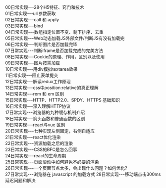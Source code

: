 00日常实现---28个H5特征、窍门和技术  
01日常实现---url参数获取  
02日常实现---call 和 apply  
03日常实现---bind  
04日常实现---数组指定位置不变、剩下排序、去重  
05日常实现---Web动态加载JS外部文件/判断JS有没有加载完  
06日常实现---判断图片是否加载完毕  
07日常实现---判断iframe是否加载完成的完美方法  
08日常实现---Cookie的原理、作用，区别以及使用  
09日常实现---图片按需加载  
10日常实现---用div模拟textarea效果  
11日常实现---阻止表单提交  
12日常实现---解读redux工作原理  
13日常实现---css中position:relative的真正理解  
14日常实现---rem 和 em 区别  
15日常实现---HTTP、HTTP2.0、SPDY、HTTPS 基础知识  
16日常实现---深入理解HTTP协议  
17日常实现---浏览器的九种缓存机制介绍  
18日常实现---箭头函数和普通函数的区别  
19日常实现---react与vue 区别  
20日常实现---七种实现左侧固定，右侧自适应  
21日常实现---react优化渲染  
22日常实现---资源加载之后的渲染  
23日常实现---CSS的BFC是怎么回事  
24日常实现---react的生命周期  
25日常实现---页面滚动中如何避免不必要的渲染  
26日常实现---一个页面节点太多，会出现什么问题？如何优化?  
27日常实现---浏览器在 javascript 的加载方式
28日常实现---移动端点击300ms延迟问题和解决
